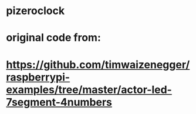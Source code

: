 # pizeroclock

# original code from:
# https://github.com/timwaizenegger/raspberrypi-examples/tree/master/actor-led-7segment-4numbers
